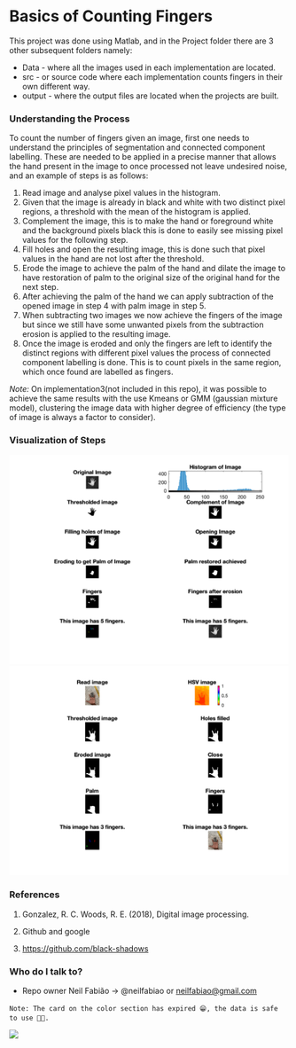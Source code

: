 # Basics of Counting Fingers #

This project was done using Matlab, and in the Project folder there are 3 other subsequent folders namely:

* Data - where all the images used in each implementation are located.
* src - or source code where each implementation counts fingers in their own different way. 
* output - where the output files are located when the projects are built. 

### Understanding the Process ###

To count the number of fingers given an image, first one needs to understand the principles of segmentation and connected component labelling. These are needed to be applied in a precise manner that allows the hand present in the image to once processed not leave undesired noise, and an example of steps is as follows:

1. Read image and analyse pixel values in the histogram.
2. Given that the image is already in black and white with two distinct pixel regions, a threshold with the mean of the histogram is applied.
3. Complement the image, this is to make the hand or foreground white and the background pixels black this is done to easily see missing pixel values for the following step.
4. Fill holes and open the resulting image, this is done such that pixel values in the hand are not lost after the threshold.
5. Erode the image to achieve the palm of the hand and dilate the image to have restoration of palm to the original size of the original hand for the next step.
6. After achieving the palm of the hand we can apply subtraction of the opened image in step 4 with palm image in step 5.
7. When subtracting two images we now achieve the fingers of the image but since we still have some unwanted pixels from the subtraction erosion is applied to the resulting image.
8. Once the image is eroded and only the fingers are left to identify the distinct regions with different pixel values the process of connected component labelling is done. This is to count pixels in the same region, which once found are labelled as fingers.

*Note:* On implementation3(not included in this repo), it was possible to achieve the same results with the use Kmeans or GMM (gaussian mixture model), clustering the image data with higher degree of efficiency (the type of image is always a factor to consider).

### Visualization of Steps ###

![alt-text-1](/Project/output/Implementation0.png) ![alt-text-2](/Project/output/Implementation2.png)

### References

1. Gonzalez, R. C. Woods, R. E. (2018), Digital image processing.

2. Github and google

3. https://github.com/black-shadows

### Who do I talk to? ###

* Repo owner Neil Fabião -> @neilfabiao or neilfabiao@gmail.com

`Note: The card on the color section has expired 😁, the data is safe to use 👍🏾.`

![](https://komarev.com/ghpvc/?username=your-github-neli13&color=green) 

<!-- Primary Meta Tags -->
<meta name="title" content="Counting Fingers DIP">
<meta name="description" content="Learning how a 🖥 counts fingers in my 🖐🏾 using digital image processing principles !">

<!-- Open Graph -->
<meta property="og:title" content="Counting Fingers DIP" />
<meta property="og:url" content="https://github.com/NeilFabiao/Counting-Fingers-DIP" />
<meta property="og:description" content="Learning how a 🖥 counts fingers in my 🖐🏾 using digital image processing principles !">
<meta property="og:image" content="/Project/output/extradesign.png">
<meta property="og:type" content="article" />


<!-- Extra -->
<meta property="og:locale" content="en_GB" />
<meta property="og:locale:alternate" content="fr_FR" />
<meta property="og:locale:alternate" content="es_ES" />

